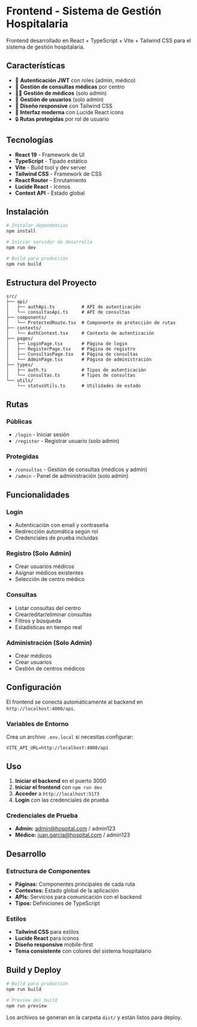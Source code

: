 # Frontend - Sistema de Gestión Hospitalaria

Frontend desarrollado en React + TypeScript + Vite + Tailwind CSS para el sistema de gestión hospitalaria.

## Características

- 🔐 **Autenticación JWT** con roles (admin, médico)
- 🏥 **Gestión de consultas médicas** por centro
- 👨‍⚕️ **Gestión de médicos** (solo admin)
- 👥 **Gestión de usuarios** (solo admin)
- 📱 **Diseño responsive** con Tailwind CSS
- 🎨 **Interfaz moderna** con Lucide React icons
- 🔒 **Rutas protegidas** por rol de usuario

## Tecnologías

- **React 19** - Framework de UI
- **TypeScript** - Tipado estático
- **Vite** - Build tool y dev server
- **Tailwind CSS** - Framework de CSS
- **React Router** - Enrutamiento
- **Lucide React** - Iconos
- **Context API** - Estado global

## Instalación

```bash
# Instalar dependencias
npm install

# Iniciar servidor de desarrollo
npm run dev

# Build para producción
npm run build
```

## Estructura del Proyecto

```
src/
├── api/
│   ├── authApi.ts          # API de autenticación
│   └── consultasApi.ts     # API de consultas
├── components/
│   └── ProtectedRoute.tsx  # Componente de protección de rutas
├── contexts/
│   └── AuthContext.tsx     # Contexto de autenticación
├── pages/
│   ├── LoginPage.tsx       # Página de login
│   ├── RegisterPage.tsx    # Página de registro
│   ├── ConsultasPage.tsx   # Página de consultas
│   └── AdminPage.tsx       # Página de administración
├── types/
│   ├── auth.ts             # Tipos de autenticación
│   └── consultas.ts        # Tipos de consultas
└── utils/
    └── statusUtils.ts      # Utilidades de estado
```

## Rutas

### Públicas
- `/login` - Iniciar sesión
- `/register` - Registrar usuario (solo admin)

### Protegidas
- `/consultas` - Gestión de consultas (médicos y admin)
- `/admin` - Panel de administración (solo admin)

## Funcionalidades

### Login
- Autenticación con email y contraseña
- Redirección automática según rol
- Credenciales de prueba incluidas

### Registro (Solo Admin)
- Crear usuarios médicos
- Asignar médicos existentes
- Selección de centro médico

### Consultas
- Listar consultas del centro
- Crear/editar/eliminar consultas
- Filtros y búsqueda
- Estadísticas en tiempo real

### Administración (Solo Admin)
- Crear médicos
- Crear usuarios
- Gestión de centros médicos

## Configuración

El frontend se conecta automáticamente al backend en `http://localhost:4000/api`.

### Variables de Entorno

Crea un archivo `.env.local` si necesitas configurar:

```env
VITE_API_URL=http://localhost:4000/api
```

## Uso

1. **Iniciar el backend** en el puerto 3000
2. **Iniciar el frontend** con `npm run dev`
3. **Acceder** a `http://localhost:5173`
4. **Login** con las credenciales de prueba

### Credenciales de Prueba

- **Admin:** admin@hospital.com / admin123
- **Médico:** juan.garcia@hospital.com / admin123

## Desarrollo

### Estructura de Componentes

- **Páginas:** Componentes principales de cada ruta
- **Contextos:** Estado global de la aplicación
- **APIs:** Servicios para comunicación con el backend
- **Tipos:** Definiciones de TypeScript

### Estilos

- **Tailwind CSS** para estilos
- **Lucide React** para iconos
- **Diseño responsive** mobile-first
- **Tema consistente** con colores del sistema hospitalario

## Build y Deploy

```bash
# Build para producción
npm run build

# Preview del build
npm run preview
```

Los archivos se generan en la carpeta `dist/` y están listos para deploy.